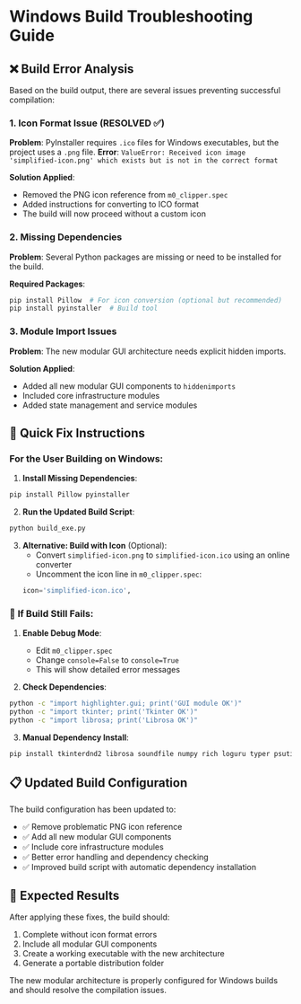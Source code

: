 # Windows Build Troubleshooting Guide

## ❌ Build Error Analysis

Based on the build output, there are several issues preventing successful compilation:

### 1. **Icon Format Issue** (RESOLVED ✅)
**Problem**: PyInstaller requires `.ico` files for Windows executables, but the project uses a `.png` file.
**Error**: `ValueError: Received icon image 'simplified-icon.png' which exists but is not in the correct format`

**Solution Applied**:
- Removed the PNG icon reference from `m0_clipper.spec`
- Added instructions for converting to ICO format
- The build will now proceed without a custom icon

### 2. **Missing Dependencies**
**Problem**: Several Python packages are missing or need to be installed for the build.

**Required Packages**:
```bash
pip install Pillow  # For icon conversion (optional but recommended)
pip install pyinstaller  # Build tool
```

### 3. **Module Import Issues**
**Problem**: The new modular GUI architecture needs explicit hidden imports.

**Solution Applied**:
- Added all new modular GUI components to `hiddenimports`
- Included core infrastructure modules
- Added state management and service modules

## 🔧 **Quick Fix Instructions**

### For the User Building on Windows:

1. **Install Missing Dependencies**:
```cmd
pip install Pillow pyinstaller
```

2. **Run the Updated Build Script**:
```cmd
python build_exe.py
```

3. **Alternative: Build with Icon** (Optional):
   - Convert `simplified-icon.png` to `simplified-icon.ico` using an online converter
   - Uncomment the icon line in `m0_clipper.spec`:
   ```python
   icon='simplified-icon.ico',
   ```

### 🐛 **If Build Still Fails**:

1. **Enable Debug Mode**:
   - Edit `m0_clipper.spec`
   - Change `console=False` to `console=True`
   - This will show detailed error messages

2. **Check Dependencies**:
```cmd
python -c "import highlighter.gui; print('GUI module OK')"
python -c "import tkinter; print('Tkinter OK')"
python -c "import librosa; print('Librosa OK')"
```

3. **Manual Dependency Install**:
```cmd
pip install tkinterdnd2 librosa soundfile numpy rich loguru typer psutil ffmpeg-python
```

## 📋 **Updated Build Configuration**

The build configuration has been updated to:
- ✅ Remove problematic PNG icon reference
- ✅ Add all new modular GUI components
- ✅ Include core infrastructure modules  
- ✅ Better error handling and dependency checking
- ✅ Improved build script with automatic dependency installation

## 🎯 **Expected Results**

After applying these fixes, the build should:
1. Complete without icon format errors
2. Include all modular GUI components
3. Create a working executable with the new architecture
4. Generate a portable distribution folder

The new modular architecture is properly configured for Windows builds and should resolve the compilation issues.